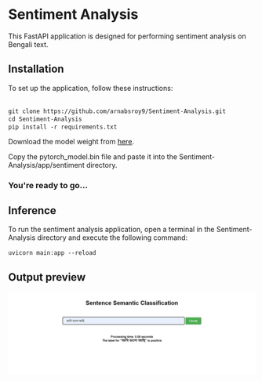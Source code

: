 # Sentiment Analysis
This FastAPI application is designed for performing sentiment analysis on Bengali text.

## Installation 

To set up the application, follow these instructions:


```

git clone https://github.com/arnabsroy9/Sentiment-Analysis.git
cd Sentiment-Analysis
pip install -r requirements.txt

```

Download the model weight from [here](https://drive.google.com/drive/folders/1EuHZStggkSZIfltNuNvyttey6ZPrdvD9). 

Copy the pytorch_model.bin file and paste it into the Sentiment-Analysis/app/sentiment directory.

### You're ready to go...

## Inference 

To run the sentiment analysis application, open a terminal in the Sentiment-Analysis directory and execute the following command:
```
uvicorn main:app --reload
```
## Output preview

![Output Preview](./assets/output.jpg)
